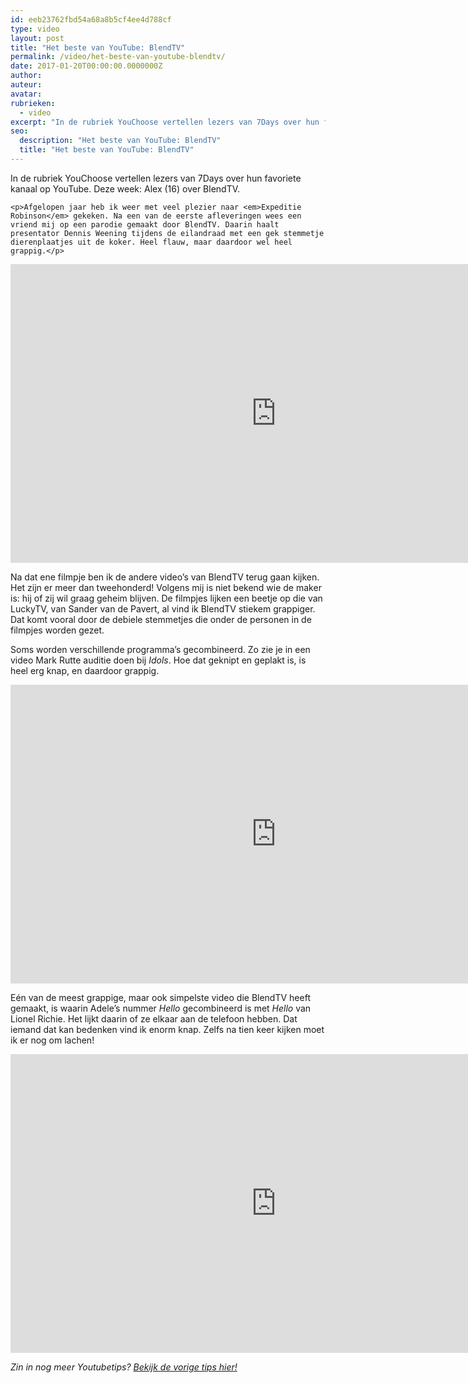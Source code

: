 ```yaml
---
id: eeb23762fbd54a68a8b5cf4ee4d788cf
type: video
layout: post
title: "Het beste van YouTube: BlendTV"
permalink: /video/het-beste-van-youtube-blendtv/
date: 2017-01-20T00:00:00.0000000Z
author: 
auteur:  
avatar: 
rubrieken:
  - video
excerpt: "In de rubriek YouChoose vertellen lezers van 7Days over hun favoriete kanaal op YouTube. Deze week: Alex (16) over BlendTV.  "
seo:
  description: "Het beste van YouTube: BlendTV"
  title: "Het beste van YouTube: BlendTV"
---
```

In de rubriek YouChoose vertellen lezers van 7Days over hun favoriete kanaal op YouTube. Deze week: Alex (16) over BlendTV.  

    <p>Afgelopen jaar heb ik weer met veel plezier naar <em>Expeditie Robinson</em> gekeken. Na een van de eerste afleveringen wees een vriend mij op een parodie gemaakt door BlendTV. Daarin haalt presentator Dennis Weening tijdens de eilandraad met een gek stemmetje dierenplaatjes uit de koker. Heel flauw, maar daardoor wel heel grappig.</p>
<p><iframe allowfullscreen="" frameborder="0" height="478" src="https://www.youtube-nocookie.com/embed/2mHhIDD6AgE?rel=0" width="850"></iframe></p>
<p>Na dat ene filmpje ben ik de andere video’s van BlendTV terug gaan kijken. Het zijn er meer dan tweehonderd! Volgens mij is niet bekend wie de maker is: hij of zij wil graag geheim blijven. De filmpjes lijken een beetje op die van LuckyTV, van Sander van de Pavert, al vind ik BlendTV stiekem grappiger. Dat komt vooral door de debiele stemmetjes die onder de personen in de filmpjes worden gezet. </p>
<p>Soms worden verschillende programma’s gecombineerd. Zo zie je in een video Mark Rutte auditie doen bij <em>Idols</em>. Hoe dat geknipt en geplakt is, is heel erg knap, en daardoor grappig.</p>
<p><iframe allowfullscreen="" frameborder="0" height="478" src="https://www.youtube-nocookie.com/embed/0HFCBgpvKdY?rel=0" width="850"></iframe></p>
<p>Eén van de meest grappige, maar ook simpelste video die BlendTV heeft gemaakt, is waarin Adele’s nummer <em>Hello </em>gecombineerd is met <em>Hello </em>van Lionel Richie. Het lijkt daarin of ze elkaar aan de telefoon hebben. Dat iemand dat kan bedenken vind ik enorm knap. Zelfs na tien keer kijken moet ik er nog om lachen!</p>
<p><iframe allowfullscreen="" frameborder="0" height="478" src="https://www.youtube-nocookie.com/embed/PUjvaMWKeBI?rel=0" width="850"></iframe></p>
<p><em>Zin in nog meer Youtubetips? <a href="/youchoose" target="_blank">Bekijk de vorige tips hier!</a></em> </p>  
